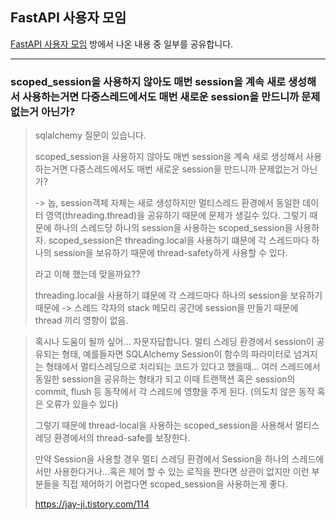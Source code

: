 ## FastAPI 사용자 모임

[FastAPI 사용자 모임](https://open.kakao.com/o/gm7tYg6c) 방에서 나온 내용 중 일부를 공유합니다.

---

### scoped_session을 사용하지 않아도 매번 session을 계속 새로 생성해서 사용하는거면 다중스레드에서도 매번 새로운 session을 만드니까 문제없는거 아닌가?

> sqlalchemy 질문이 있습니다. 
> 
> scoped_session을 사용하지 않아도 매번 session을 계속 새로 생성해서 사용하는거면 다중스레드에서도 매번 새로운 session을 만드니까 문제없는거 아닌가?
> 
> -> 놉, session객체 자체는 새로 생성하지만 멀티스레드 환경에서 동일한 데이터 영역(threading.thread)을 공유하기 때문에 문제가 생길수 있다. 그렇기 때문에 하나의 스레드당 하나의 session을 사용하는 scoped_session을 사용하자. scoped_session은 threading.local을 사용하기 떄문에 각 스레드마다 하나의 session을 보유하기 때문에 thread-safety하게 사용할 수 있다.
>
> 라고 이해 했는데 맞을까요??
>
> threading.local을 사용하기 떄문에 각 스레드마다 하나의 session을 보유하기 때문에 -> 스레드 각자의 stack 메모리 공간에 session을 만들기 때문에 thread 끼리 영향이 없음.

> 혹시나 도움이 될까 싶어… 자문자답합니다.
> 멀티 스레딩 환경에서 session이 공유되는 형태, 예를들자면 SQLAlchemy Session이 함수의 파라미터로 넘겨지는 형태에서 멀티스레딩으로 처리되는 코드가 있다고 했을때… 여러 스레드에서 동일한 session을 공유하는 형태가 되고 이때 트랜잭션 혹은 session의 commit, flush 등 동작에서 각 스레드에 영향을 주게 된다. (의도치 않은 동작 혹은 오류가 있을수 있다)
>
> 그렇기 때문에 thread-local을 사용하는 scoped_session을 사용해서 멀티스레딩 환경에서의 thread-safe를 보장한다.
>
> 만약 Session을 사용할 경우 멀티 스레딩 환경에서 Session을 하나의 스레드에서만 사용한다거나…혹은 제어 할 수 있는 로직을 짠다면 상관이 없지만 이런 부분들을 직접 제어하기 어렵다면 scoped_session을 사용하는게 좋다.
> 
> https://jay-ji.tistory.com/114

